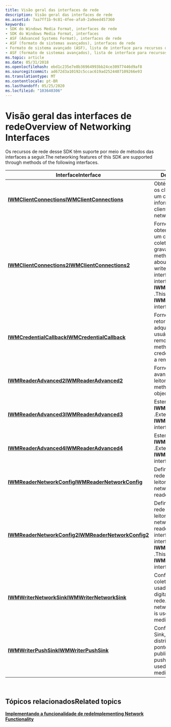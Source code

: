 ```yaml
---
title: Visão geral das interfaces de rede
description: Visão geral das interfaces de rede
ms.assetid: 7aa7ff1b-9c81-4fee-afa9-2a9eed457360
keywords:
- SDK do Windows Media Format, interfaces de rede
- SDK do Windows Media Format, interfaces
- ASF (Advanced Systems Format), interfaces de rede
- ASF (formato de sistemas avançados), interfaces de rede
- Formato de sistema avançado (ASF), lista de interface para recursos de rede
- ASF (formato de sistemas avançados), lista de interface para recursos de rede
ms.topic: article
ms.date: 05/31/2018
ms.openlocfilehash: ebd1c235e7e8b36964993bb24ce30977446d9af8
ms.sourcegitcommit: ad672d3a10192c5ccac619ad2524407109266e93
ms.translationtype: MT
ms.contentlocale: pt-BR
ms.lasthandoff: 05/25/2020
ms.locfileid: "103640306"
---
```

# <a name="overview-of-networking-interfaces"></a><span data-ttu-id="f0075-109">Visão geral das interfaces de rede</span><span class="sxs-lookup"><span data-stu-id="f0075-109">Overview of Networking Interfaces</span></span>

<span data-ttu-id="f0075-110">Os recursos de rede desse SDK têm suporte por meio de métodos das interfaces a seguir.</span><span class="sxs-lookup"><span data-stu-id="f0075-110">The networking features of this SDK are supported through methods of the following interfaces.</span></span>



| <span data-ttu-id="f0075-111">Interface</span><span class="sxs-lookup"><span data-stu-id="f0075-111">Interface</span></span>                                                  | <span data-ttu-id="f0075-112">Descrição</span><span class="sxs-lookup"><span data-stu-id="f0075-112">Description</span></span>                                                                                                                                           |
|------------------------------------------------------------|-------------------------------------------------------------------------------------------------------------------------------------------------------|
| [<span data-ttu-id="f0075-113">**IWMClientConnections**</span><span class="sxs-lookup"><span data-stu-id="f0075-113">**IWMClientConnections**</span></span>](/previous-versions/windows/desktop/api/wmsdkidl/nn-wmsdkidl-iwmclientconnections)       | <span data-ttu-id="f0075-114">Obtém informações sobre os clientes conectados a um coletor de rede.</span><span class="sxs-lookup"><span data-stu-id="f0075-114">Gets information about the clients connected to a network sink.</span></span>                                                                                       |
| [<span data-ttu-id="f0075-115">**IWMClientConnections2**</span><span class="sxs-lookup"><span data-stu-id="f0075-115">**IWMClientConnections2**</span></span>](/previous-versions/windows/desktop/api/wmsdkidl/nn-wmsdkidl-iwmclientconnections2)     | <span data-ttu-id="f0075-116">Fornece um método para obter informações sobre um cliente anexado a um coletor de rede do gravador.</span><span class="sxs-lookup"><span data-stu-id="f0075-116">Provides a method to get information about a client attached to a writer network sink.</span></span> <span data-ttu-id="f0075-117">Essa interface estende a interface **IWMClientConnections** .</span><span class="sxs-lookup"><span data-stu-id="f0075-117">This interface extends the **IWMClientConnections** interface.</span></span> |
| [<span data-ttu-id="f0075-118">**IWMCredentialCallback**</span><span class="sxs-lookup"><span data-stu-id="f0075-118">**IWMCredentialCallback**</span></span>](/previous-versions/windows/desktop/api/wmsdkidl/nn-wmsdkidl-iwmcredentialcallback)     | <span data-ttu-id="f0075-119">Fornece um método de retorno de chamada para adquirir credenciais de usuário ao acessar um site remoto.</span><span class="sxs-lookup"><span data-stu-id="f0075-119">Provides a callback method to acquire user credentials when accessing a remote site.</span></span>                                                                  |
| [<span data-ttu-id="f0075-120">**IWMReaderAdvanced2**</span><span class="sxs-lookup"><span data-stu-id="f0075-120">**IWMReaderAdvanced2**</span></span>](/previous-versions/windows/desktop/api/wmsdkidl/nn-wmsdkidl-iwmreaderadvanced2)           | <span data-ttu-id="f0075-121">Fornece métodos avançados no objeto leitor.</span><span class="sxs-lookup"><span data-stu-id="f0075-121">Provides advanced methods on the reader object.</span></span>                                                                                                       |
| [<span data-ttu-id="f0075-122">**IWMReaderAdvanced3**</span><span class="sxs-lookup"><span data-stu-id="f0075-122">**IWMReaderAdvanced3**</span></span>](/previous-versions/windows/desktop/api/wmsdkidl/nn-wmsdkidl-iwmreaderadvanced3)           | <span data-ttu-id="f0075-123">Estende a interface **IWMReaderAdvanced2** .</span><span class="sxs-lookup"><span data-stu-id="f0075-123">Extends the **IWMReaderAdvanced2** interface.</span></span>                                                                                                         |
| [<span data-ttu-id="f0075-124">**IWMReaderAdvanced4**</span><span class="sxs-lookup"><span data-stu-id="f0075-124">**IWMReaderAdvanced4**</span></span>](/previous-versions/windows/desktop/api/wmsdkidl/nn-wmsdkidl-iwmreaderadvanced4)           | <span data-ttu-id="f0075-125">Estende a interface **IWMReaderAdvanced3** .</span><span class="sxs-lookup"><span data-stu-id="f0075-125">Extends the **IWMReaderAdvanced3** interface.</span></span>                                                                                                         |
| [<span data-ttu-id="f0075-126">**IWMReaderNetworkConfig**</span><span class="sxs-lookup"><span data-stu-id="f0075-126">**IWMReaderNetworkConfig**</span></span>](/previous-versions/windows/desktop/api/wmsdkidl/nn-wmsdkidl-iwmreadernetworkconfig)   | <span data-ttu-id="f0075-127">Define as configurações de rede no objeto leitor.</span><span class="sxs-lookup"><span data-stu-id="f0075-127">Configures the network settings on the reader object.</span></span>                                                                                                 |
| [<span data-ttu-id="f0075-128">**IWMReaderNetworkConfig2**</span><span class="sxs-lookup"><span data-stu-id="f0075-128">**IWMReaderNetworkConfig2**</span></span>](/previous-versions/windows/desktop/api/wmsdkidl/nn-wmsdkidl-iwmreadernetworkconfig2) | <span data-ttu-id="f0075-129">Define as configurações de rede adicionais no objeto leitor.</span><span class="sxs-lookup"><span data-stu-id="f0075-129">Configures additional network settings on the reader object.</span></span> <span data-ttu-id="f0075-130">Essa interface estende a interface **IWMReaderNetworkConfig** .</span><span class="sxs-lookup"><span data-stu-id="f0075-130">This interface extends the **IWMReaderNetworkConfig** interface.</span></span>                         |
| [<span data-ttu-id="f0075-131">**IWMWriterNetworkSink**</span><span class="sxs-lookup"><span data-stu-id="f0075-131">**IWMWriterNetworkSink**</span></span>](/previous-versions/windows/desktop/api/wmsdkidl/nn-wmsdkidl-iwmwriternetworksink)       | <span data-ttu-id="f0075-132">Configura o objeto de coletor de rede, que é usado para gravar mídia digital em uma rede.</span><span class="sxs-lookup"><span data-stu-id="f0075-132">Configures the network sink object, which is used to write digital media to a network.</span></span>                                                                |
| [<span data-ttu-id="f0075-133">**IWMWriterPushSink**</span><span class="sxs-lookup"><span data-stu-id="f0075-133">**IWMWriterPushSink**</span></span>](/previous-versions/windows/desktop/api/wmsdkidl/nn-wmsdkidl-iwmwriterpushsink)             | <span data-ttu-id="f0075-134">Configura o objeto Push Sink, que é usado para distribuir mídia digital para pontos de publicação.</span><span class="sxs-lookup"><span data-stu-id="f0075-134">Configures the push sink object, which is used to distribute digital media to publishing points.</span></span>                                                      |



 

## <a name="related-topics"></a><span data-ttu-id="f0075-135">Tópicos relacionados</span><span class="sxs-lookup"><span data-stu-id="f0075-135">Related topics</span></span>

<dl> <dt>

[<span data-ttu-id="f0075-136">**Implementando a funcionalidade de rede**</span><span class="sxs-lookup"><span data-stu-id="f0075-136">**Implementing Network Functionality**</span></span>](implementing-network-functionality.md)
</dt> </dl>

 

 




